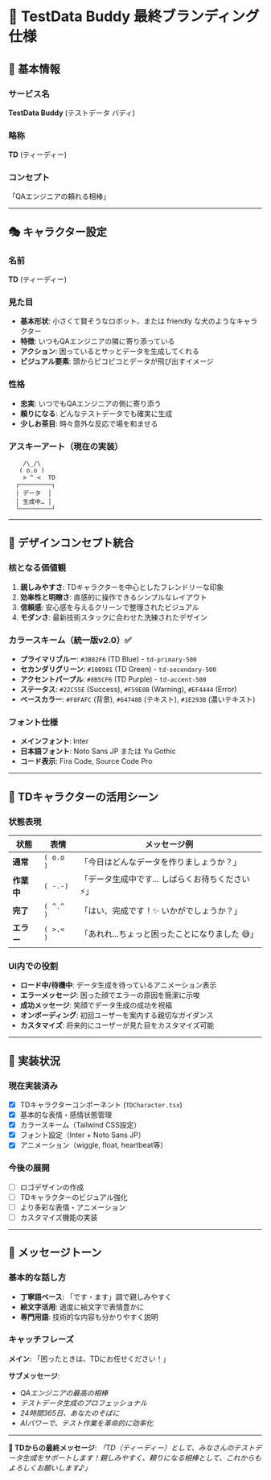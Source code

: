 # 🤖 TestData Buddy 最終ブランディング仕様

## 📝 基本情報

### サービス名
**TestData Buddy** (テストデータ バディ)

### 略称
**TD** (ティーディー)

### コンセプト
「QAエンジニアの頼れる相棒」

---

## 🎭 キャラクター設定

### 名前
**TD** (ティーディー)

### 見た目
- **基本形状**: 小さくて賢そうなロボット、または friendly な犬のようなキャラクター
- **特徴**: いつもQAエンジニアの隣に寄り添っている
- **アクション**: 困っているとサッとデータを生成してくれる
- **ビジュアル要素**: 頭からピコピコとデータが飛び出すイメージ

### 性格
- **忠実**: いつでもQAエンジニアの側に寄り添う
- **頼りになる**: どんなテストデータでも確実に生成
- **少しお茶目**: 時々意外な反応で場を和ませる

### アスキーアート（現在の実装）
```
    /\_/\  
   ( o.o ) 
    > ^ <  TD
  ┌─────────┐
  │ データ  │
  │ 生成中… │
  └─────────┘
```

---

## 🎨 デザインコンセプト統合

### 核となる価値観
1. **親しみやすさ**: TDキャラクターを中心としたフレンドリーな印象
2. **効率性と明瞭さ**: 直感的に操作できるシンプルなレイアウト
3. **信頼感**: 安心感を与えるクリーンで整理されたビジュアル
4. **モダンさ**: 最新技術スタックに合わせた洗練されたデザイン

### カラースキーム（統一版v2.0）✅
- **プライマリブルー**: `#3B82F6` (TD Blue) - `td-primary-500`
- **セカンダリグリーン**: `#10B981` (TD Green) - `td-secondary-500` 
- **アクセントパープル**: `#8B5CF6` (TD Purple) - `td-accent-500`
- **ステータス**: `#22C55E` (Success), `#F59E0B` (Warning), `#EF4444` (Error)
- **ベースカラー**: `#F8FAFC` (背景), `#64748B` (テキスト), `#1E293B` (濃いテキスト)

### フォント仕様
- **メインフォント**: Inter
- **日本語フォント**: Noto Sans JP または Yu Gothic
- **コード表示**: Fira Code, Source Code Pro

---

## 🎪 TDキャラクターの活用シーン

### 状態表現
| 状態 | 表情 | メッセージ例 |
|------|------|-------------|
| **通常** | `( o.o )` | 「今日はどんなデータを作りましょうか？」 |
| **作業中** | `( -.-)` | 「データ生成中です... しばらくお待ちください ⚡」 |
| **完了** | `( ^.^ )` | 「はい、完成です！✨ いかがでしょうか？」 |
| **エラー** | `( >.< )` | 「あれれ...ちょっと困ったことになりました 😅」 |

### UI内での役割
- **ロード中/待機中**: データ生成を待っているアニメーション表示
- **エラーメッセージ**: 困った顔でエラーの原因を簡潔に示唆
- **成功メッセージ**: 笑顔でデータ生成の成功を祝福
- **オンボーディング**: 初回ユーザーを案内する親切なガイダンス
- **カスタマイズ**: 将来的にユーザーが見た目をカスタマイズ可能

---

## 🚀 実装状況

### 現在実装済み
- [x] TDキャラクターコンポーネント (`TDCharacter.tsx`)
- [x] 基本的な表情・感情状態管理
- [x] カラースキーム（Tailwind CSS設定）
- [x] フォント設定（Inter + Noto Sans JP）
- [x] アニメーション（wiggle, float, heartbeat等）

### 今後の展開
- [ ] ロゴデザインの作成
- [ ] TDキャラクターのビジュアル強化
- [ ] より多彩な表情・アニメーション
- [ ] カスタマイズ機能の実装

---

## 💬 メッセージトーン

### 基本的な話し方
- **丁寧語ベース**: 「です・ます」調で親しみやすく
- **絵文字活用**: 適度に絵文字で表情豊かに
- **専門用語**: 技術的な内容も分かりやすく説明

### キャッチフレーズ
**メイン**: 「困ったときは、TDにお任せください！」

**サブメッセージ**:
- *QAエンジニアの最高の相棒*
- *テストデータ生成のプロフェッショナル*
- *24時間365日、あなたのそばに*
- *AIパワーで、テスト作業を革命的に効率化*

---

**🤖 TDからの最終メッセージ**: 
*「TD（ティーディー）として、みなさんのテストデータ生成をサポートします！親しみやすく、頼りになる相棒として、これからもよろしくお願いします♪」* 